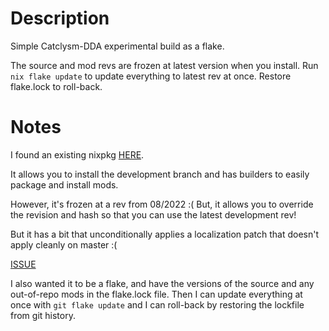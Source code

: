 # Description

Simple Catclysm-DDA experimental build as a flake.

The source and mod revs are frozen at latest version when you install.
Run `nix flake update` to update everything to latest rev at once.
Restore flake.lock to roll-back.


# Notes

I found an existing nixpkg [HERE](https://ryantm.github.io/nixpkgs/builders/packages/cataclysm-dda/#cataclysm-dark-days-ahead).

It allows you to install the development branch and has builders to easily
package and install mods.

However, it's frozen at a rev from 08/2022 :(
But, it allows you to override the revision and hash so that you can use the
latest development rev!

But it has a bit that unconditionally applies a localization patch that
doesn't apply cleanly on master :(

  [ISSUE](https://github.com/NixOS/nixpkgs/blob/master/pkgs/games/cataclysm-dda/git.nix#L26)

I also wanted it to be a flake, and have the versions of the source and any
out-of-repo mods in the flake.lock file.
Then I can update everything at once with `git flake update` and I can
roll-back by restoring the lockfile from git history.
